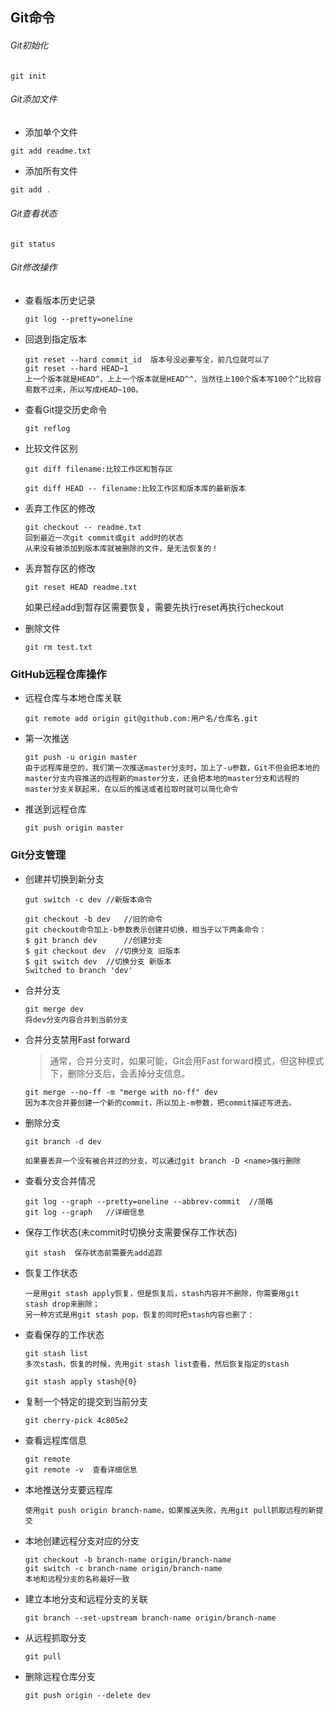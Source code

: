 ## Git命令


###### Git初始化

```
git init
```

###### Git添加文件
* 添加单个文件  
```
git add readme.txt
```
*  添加所有文件
```java
git add .
```

###### Git查看状态

```
git status
```

###### Git修改操作

* 查看版本历史记录

  ```
  git log --pretty=oneline
  ```

* 回退到指定版本

  ```
  git reset --hard commit_id  版本号没必要写全，前几位就可以了
  git reset --hard HEAD~1
  上一个版本就是HEAD^，上上一个版本就是HEAD^^，当然往上100个版本写100个^比较容易数不过来，所以写成HEAD~100。
  ```

* 查看Git提交历史命令

  ```
  git reflog
  ```

* 比较文件区别

  ```
  git diff filename:比较工作区和暂存区
  
  git diff HEAD -- filename:比较工作区和版本库的最新版本
  ```

* 丢弃工作区的修改

  ```
  git checkout -- readme.txt
  回到最近一次git commit或git add时的状态
  从来没有被添加到版本库就被删除的文件，是无法恢复的！
  ```

* 丢弃暂存区的修改

  ```
  git reset HEAD readme.txt
  ```

  如果已经add到暂存区需要恢复，需要先执行reset再执行checkout

* 删除文件

  ```
  git rm test.txt
  ```

### GitHub远程仓库操作

* 远程仓库与本地仓库关联

  ```
  git remote add origin git@github.com:用户名/仓库名.git
  ```

* 第一次推送

  ```
  git push -u origin master
  由于远程库是空的，我们第一次推送master分支时，加上了-u参数，Git不但会把本地的master分支内容推送的远程新的master分支，还会把本地的master分支和远程的master分支关联起来，在以后的推送或者拉取时就可以简化命令
  ```

* 推送到远程仓库

  ```
  git push origin master
  ```

### Git分支管理

* 创建并切换到新分支

  ```
  gut switch -c dev	//新版本命令
  
  git checkout -b dev	//旧的命令
  git checkout命令加上-b参数表示创建并切换，相当于以下两条命令：
  $ git branch dev  	//创建分支
  $ git checkout dev  //切换分支 旧版本
  $ git switch dev	//切换分支 新版本
  Switched to branch 'dev'
  ```

* 合并分支

  ```
  git merge dev
  将dev分支内容合并到当前分支
  ```

* 合并分支禁用Fast forward 

  > 通常，合并分支时，如果可能，Git会用Fast forward模式，但这种模式下，删除分支后，会丢掉分支信息。

  

  ```
  git merge --no-ff -m "merge with no-ff" dev
  因为本次合并要创建一个新的commit，所以加上-m参数，把commit描述写进去。
  ```

* 删除分支

  ```
  git branch -d dev
  
  如果要丢弃一个没有被合并过的分支，可以通过git branch -D <name>强行删除
  ```

* 查看分支合并情况

  ```
  git log --graph --pretty=oneline --abbrev-commit  //简略
  git log --graph	//详细信息
  ```

* 保存工作状态(未commit时切换分支需要保存工作状态)

  ```
  git stash  保存状态前需要先add追踪
  ```

* 恢复工作状态

  ```
  一是用git stash apply恢复，但是恢复后，stash内容并不删除，你需要用git stash drop来删除；
  另一种方式是用git stash pop，恢复的同时把stash内容也删了：
  ```

* 查看保存的工作状态

  ```
  git stash list
  多次stash，恢复的时候，先用git stash list查看，然后恢复指定的stash
  
  git stash apply stash@{0}
  ```

* 复制一个特定的提交到当前分支

  ```
  git cherry-pick 4c805e2 
  ```

* 查看远程库信息

  ```
  git remote 
  git remote -v  查看详细信息
  ```

* 本地推送分支要远程库

  ```
  使用git push origin branch-name，如果推送失败，先用git pull抓取远程的新提交
  ```

* 本地创建远程分支对应的分支

  ```
  git checkout -b branch-name origin/branch-name
  git switch -c branch-name origin/branch-name
  本地和远程分支的名称最好一致
  ```

* 建立本地分支和远程分支的关联

  ```
  git branch --set-upstream branch-name origin/branch-name
  ```

* 从远程抓取分支

  ```
  git pull 
  ```

* 删除远程仓库分支

  ```
  git push origin --delete dev
  ```

  

